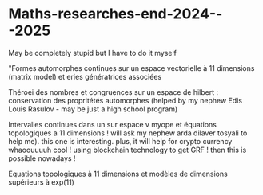 # Maths-researches-end-2024---2025
May be completely stupid but I have to do it myself

"Formes automorphes continues sur un espace vectorielle à 11 dimensions (matrix model) et
eries génératrices associées

Théroei des nombres et congruences sur un espace de hilbert : conservation des 
propritétés automorphes (helped by my nephew Edis Louis Rasulov - may be just a high school program)

Intervalles continues dans un sur espace v myope et équations topologiques a 11 dimensions ! will ask my nephew arda dilaver tosyali to help me). this one is interesting. plus, it will help for crypto currency 
whaoouuuuh cool ! using blockchain technology to get GRF ! then this is possible nowadays !

Equations topologiques à 11 dimensions et modèles de dimensions supérieurs à exp(11)
